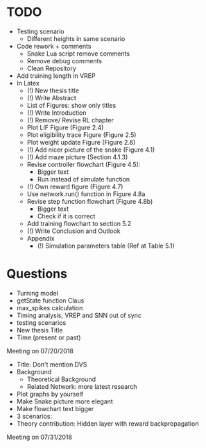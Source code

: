 # TODO

- Testing scenario
  - Different heights in same scenario
- Code rework + comments
  - Snake Lua script remove comments
  - Remove debug comments
  - Clean Repository
- Add training length in VREP
- In Latex
  - (!) New thesis title
  - (!) Write Abstract
  - List of Figures: show only titles
  - (!) Write Introduction
  - (!) Remove/ Revise RL chapter
  - Plot LIF Figure (Figure 2.4)
  - Plot eligibility trace Figure (Figure 2.5)
  - Plot weight update Figure (Figure 2.6)
  - (!) Add nicer picture of the snake (Figure 4.1)
  - (!) Add maze picture (Section 4.1.3)
  - Revise controller flowchart (Figure 4.5):
    - Bigger text
    - Run instead of simulate function
  - (!) Own reward figure (Figure 4.7)
  - Use network.run() function in Figure 4.8a
  - Revise step function flowchart (Figure 4.8b)
    - Bigger text
    - Check if it is correct
  - Add training flowchart to section 5.2
  - (!) Write Conclusion and Outlook
  - Appendix
    - (!) Simulation parameters table (Ref at Table 5.1)

# Questions
- Turning model
- getState function Claus
- max_spikes calculation
- Timing analysis, VREP and SNN out of sync
- testing scenarios
- New thesis Title
- Time (present or past)

Meeting on 07/20/2018
- Title: Don't mention DVS
- Background
  - Theoretical Background
  - Related Network: more latest research
- Plot graphs by yourself
- Make Snake picture more elegant
- Make flowchart text bigger
- 3 scenarios:
- Theory contribution: Hidden layer with reward backpropagation

Meeting on 07/31/2018
